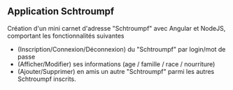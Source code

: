 <h2>Application Schtroumpf</h2>
<p>
    Création d'un mini carnet d'adresse "Schtroumpf" avec Angular et NodeJS, comportant les fonctionnalités suivantes
</p>

<ul>
    <li>(Inscription/Connexion/Déconnexion) du "Schtroumpf" par login/mot de passe </li>
    <li>(Afficher/Modifier) ses informations (age / famille / race / nourriture) </li>
    <li>(Ajouter/Supprimer) en amis un autre "Schtroumpf" parmi les autres Schtroumpf inscrits.</li>
</ul>



